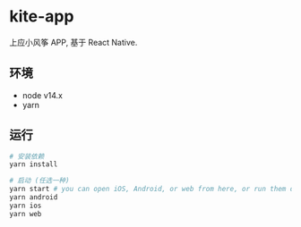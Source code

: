 # kite-app
上应小风筝 APP, 基于 React Native.


## 环境

+ node v14.x
+ yarn

## 运行

```zsh
# 安装依赖
yarn install

# 启动 (任选一种)
yarn start # you can open iOS, Android, or web from here, or run them directly with the commands below.
yarn android
yarn ios
yarn web
```